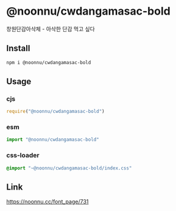 # @noonnu/cwdangamasac-bold
창원단감아삭체 - 아삭한 단감 먹고 싶다

## Install
```sh
npm i @noonnu/cwdangamasac-bold
```
## Usage
### cjs
```js
require("@noonnu/cwdangamasac-bold")
```
### esm
```js
import "@noonnu/cwdangamasac-bold"
```
### css-loader
```css
@import "~@noonnu/cwdangamasac-bold/index.css"
```

## Link
https://noonnu.cc/font_page/731